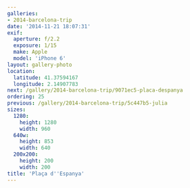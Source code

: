 ```yaml
---
galleries:
- 2014-barcelona-trip
date: '2014-11-21 18:07:31'
exif:
  aperture: f/2.2
  exposure: 1/15
  make: Apple
  model: 'iPhone 6'
layout: gallery-photo
location:
  latitude: 41.37594167
  longitude: 2.14907783
next: /gallery/2014-barcelona-trip/9071ec5-placa-despanya
ordering: 25
previous: /gallery/2014-barcelona-trip/5c447b5-julia
sizes:
  1280:
    height: 1280
    width: 960
  640w:
    height: 853
    width: 640
  200x200:
    height: 200
    width: 200
title: 'Plaça d''Espanya'
---
```

